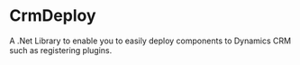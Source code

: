 CrmDeploy
=========

A .Net Library to enable you to easily deploy components to Dynamics CRM such as registering plugins.
